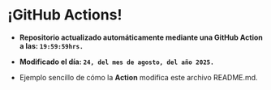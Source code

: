 # ¡GitHub Actions!
* **Repositorio actualizado automáticamente mediante una GitHub Action a las: `19:59:59hrs.`**
* **Modificado el día: `24, del mes de agosto, del año 2025.`**

* Ejemplo sencillo de cómo la **Action** modifica este archivo README.md.

